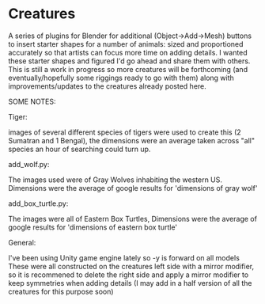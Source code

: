 # Creatures
A series of plugins for Blender for additional (Object->Add->Mesh) buttons to insert starter shapes for a number of animals: sized and proportioned accurately so that artists can focus more time on adding details.
I wanted these starter shapes and figured I'd go ahead and share them with others. This is still a work in progress so more creatures will be forthcoming (and eventually/hopefully some riggings ready to go with them) along with improvements/updates to the creatures already posted here.


SOME NOTES:

  Tiger:
  
   images of several different species of tigers were used to create this (2 Sumatran and 1 Bengal), the dimensions were an average taken across "all" species an hour of searching could turn up.


  add_wolf.py:
  
   The images used were of Gray Wolves inhabiting the western US. Dimensions were the average of google results for 'dimensions of gray wolf'


  add_box_turtle.py:
  
   The images were all of Eastern Box Turtles, Dimensions were the average of google results for 'dimensions of eastern box turtle'


  General:
  
   I've been using Unity game engine lately so -y is forward on all models
   These were all constructed on the creatures left side with a mirror modifier, so it is recommened to delete the right side and apply a mirror modifier to keep symmetries when adding details (I may add in a half version of all the creatures for this purpose soon)
    
